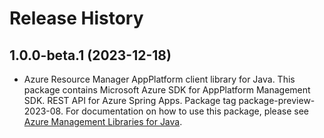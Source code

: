 # Release History

## 1.0.0-beta.1 (2023-12-18)

- Azure Resource Manager AppPlatform client library for Java. This package contains Microsoft Azure SDK for AppPlatform Management SDK. REST API for Azure Spring Apps. Package tag package-preview-2023-08. For documentation on how to use this package, please see [Azure Management Libraries for Java](https://aka.ms/azsdk/java/mgmt).
